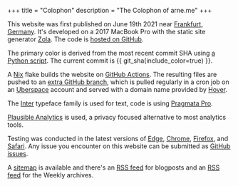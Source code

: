 
+++
title = "Colophon"
description = "The Colophon of arne.me"
+++

This website was first published on June 19th 2021 near 
[Frankfurt, Germany](https://frankfurt.de). 
It's developed on a 2017 MacBook Pro with the static site generator
[Zola](https://www.getzola.org).
The code is [hosted on GitHub](https://github.com/bahlo/arne.me).

The primary color is derived from the most recent commit SHA using 
[a Python script](https://github.com/bahlo/arne.me/blob/main/scripts/embed_revision.py).
The current commit is {{ git_sha(include_color=true) }}.

A [Nix](https://nixos.org) flake builds the website on
[GitHub Actions](https://github.com/features/actions).
The resulting files are pushed to an 
[extra GitHub branch](https://github.com/bahlo/arne.me/tree/site), which is
pulled regularly in a cron job on an [Uberspace](https://uberspace.de) account
and served with a domain name provided by [Hover](https://hover.com). 

The [Inter](https://rsms.me/inter/) typeface family is used for text, code is
using [Pragmata Pro](https://fsd.it/shop/fonts/pragmatapro/).

[Plausible Analytics](https://plausible.io) is used, a privacy focused 
alternative to most analytics tools.

Testing was conducted in the latest versions of
[Edge](https://www.microsoft.com/en-us/windows/microsoft-edge/microsoft-edge),
[Chrome](https://www.google.com/chrome/),
[Firefox](https://www.mozilla.org/en-US/firefox/new/), 
and [Safari](http://www.apple.com/safari/).
Any issue you encounter on this website can be submitted as 
[GitHub issues](https://github.com/bahlo/arne.me/issues/new).

A [sitemap](/sitemap.xml) is available and there's an 
[RSS feed](/blog/atom.xml) for blogposts and an [RSS feed](/weekly/atom.xml)
for the Weekly archives.